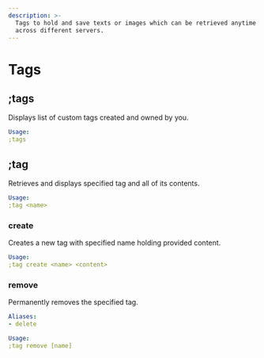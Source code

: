 ```yaml
---
description: >-
  Tags to hold and save texts or images which can be retrieved anytime later
  across different servers.
---
```


# Tags

## ;tags

Displays list of custom tags created and owned by you.

```yaml
Usage:
;tags
```

## ;tag

Retrieves and displays specified tag and all of its contents.

```yaml
Usage:
;tag <name>
```

### create

Creates a new tag with specified name holding provided content.

```yaml
Usage:
;tag create <name> <content>
```

### remove

Permanently removes the specified tag.

```yaml
Aliases:
- delete

Usage:
;tag remove [name]
```

